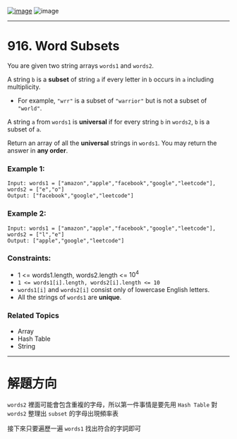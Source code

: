 [![image](https://img.shields.io/badge/Leetcode-Link-blue?logo=leetcode)](https://leetcode.com/problems/word-subsets/)
![image](https://img.shields.io/badge/Difficulty-Medium-yellow)

---

# 916. Word Subsets

You are given two string arrays `words1` and `words2`.

A string `b` is a **subset** of string `a` if every letter in `b` occurs in `a` including multiplicity.

- For example, `"wrr"` is a subset of `"warrior"` but is not a subset of `"world"`.

A string `a` from `words1` is **universal** if for every string `b` in `words2`, `b` is a subset of `a`.

Return an array of all the **universal** strings in `words1`. You may return the answer in **any order**.

### Example 1:

```
Input: words1 = ["amazon","apple","facebook","google","leetcode"], words2 = ["e","o"]
Output: ["facebook","google","leetcode"]
```

### Example 2:

```
Input: words1 = ["amazon","apple","facebook","google","leetcode"], words2 = ["l","e"]
Output: ["apple","google","leetcode"]
```

### Constraints:

- 1 <= words1.length, words2.length <= $10^4$
- `1 <= words1[i].length, words2[i].length <= 10`
- `words1[i]` and `words2[i]` consist only of lowercase English letters.
- All the strings of `words1` are **unique**.


### Related Topics

- Array
- Hash Table
- String
  
---

# 解題方向

`words2` 裡面可能會包含重複的字母，所以第一件事情是要先用 `Hash Table` 對 `words2` 整理出 `subset` 的字母出現頻率表

接下來只要遍歷一遍 `words1` 找出符合的字詞即可

